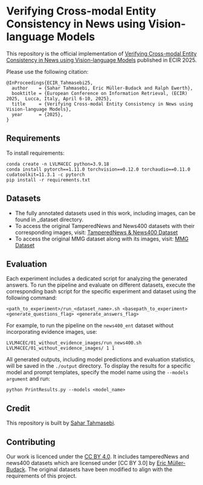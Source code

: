 #  Verifying Cross-modal Entity Consistency in News using Vision-language Models
This repository is the official implementation of [Verifying Cross-modal Entity Consistency in News using Vision-language Models](https://arxiv.org/abs/2501.11403) published in ECIR 2025.

Please use the following citation:
```
@InProceedings{ECIR_Tahmasebi25,
  author    = {Sahar Tahmasebi, Eric Müller-Budack and Ralph Ewerth},
  booktitle = {European Conference on Information Retrieval, (ECIR) 2025,  Lucca, Italy, April 6-10, 2025},
  title     = {Verifying Cross-modal Entity Consistency in News using Vision-language Models},
  year      = {2025},
}
```

## Requirements

To install requirements:
```
conda create -n LVLM4CEC python=3.9.18
conda install pytorch==1.11.0 torchvision==0.12.0 torchaudio==0.11.0 cudatoolkit=11.3.1 -c pytorch
pip install -r requirements.txt
```
## Datasets
- The fully annotated datasets used in this work, including images, can be found in _dataset directory.
- To access the original TamperedNews and News400 datasets with their corresponding images, visit: [TamperedNews & News400 Dataset](https://data.uni-hannover.de/dataset/tamperednews-news400-ijmir21)
- To access the original MMG dataset along with its images, visit: [MMG Dataset](https://link.springer.com/chapter/10.1007/978-3-031-28238-6_14)

## Evaluation
Each experiment includes a dedicated script for analyzing the generated answers. To run the pipeline and evaluate on different datasets, execute the corresponding bash script for the specific experiment and dataset using the following command:
```
<path_to_experiment>/run_<dataset_name>.sh <basepath_to_experiment> <generate_questions_flag> <generate_answers_flag>
```
For example, to run the pipeline on the ```news400_ent``` dataset without incorporating evidence images, use:
```
LVLM4CEC/01_without_evidence_images/run_news400.sh LVLM4CEC/01_without_evidence_images/ 1 1
```

All generated outputs, including model predictions and evaluation statistics, will be saved in the ```./output``` directory. To display the results for a specific model and prompt templates, specify the model name using the ```--models argument``` and run:
```
python PrintResults.py --models <model_name>
```
## Credit
This repository is built by [Sahar Tahmasebi](https://github.com/sahartahmasebi). 

## Contributing

Our work is licenced under the [CC BY 4.0](https://creativecommons.org/licenses/by/4.0/). It includes tamperedNews and news400 datasets which are licensed under [CC BY 3.0] by [Eric Müller-Budack](https://data.uni-hannover.de/dataset/tamperednews-news400-ijmir21). The original datasets have been modified to align with the requirements of this project.